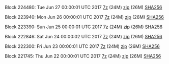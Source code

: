 Block 224480: Tue Jun 27 00:00:01 UTC 2017 [7z](https://transfer.sh/12pFdX/bootstrap.dat.20170627.7z) (24M) [zip](https://transfer.sh/IA6ew/bootstrap.dat.20170627.zip) (26M) [SHA256](https://transfer.sh/jvSL0/sha256.txt)

Block 223940: Mon Jun 26 00:00:01 UTC 2017 [7z](https://transfer.sh/o7VRU/bootstrap.dat.20170626.7z) (24M) [zip](https://transfer.sh/WXO2O/bootstrap.dat.20170626.zip) (26M) [SHA256](https://transfer.sh/TSNGL/sha256.txt)

Block 223390: Sun Jun 25 00:00:01 UTC 2017 [7z](https://transfer.sh/AV9t8/bootstrap.dat.20170625.7z) (24M) [zip](https://transfer.sh/10HINW/bootstrap.dat.20170625.zip) (26M) [SHA256](https://transfer.sh/CEFyP/sha256.txt)

Block 222846: Sat Jun 24 00:00:02 UTC 2017 [7z](https://transfer.sh/nZyww/bootstrap.dat.20170624.7z) (24M) [zip](https://transfer.sh/BFnPD/bootstrap.dat.20170624.zip) (26M) [SHA256](https://transfer.sh/CjhJh/sha256.txt)

Block 222300: Fri Jun 23 00:00:01 UTC 2017 [7z](https://transfer.sh/FP6hy/bootstrap.dat.20170623.7z) (24M) [zip](https://transfer.sh/ApAhB/bootstrap.dat.20170623.zip) (26M) [SHA256](https://transfer.sh/9BUsd/sha256.txt)

Block 221745: Thu Jun 22 00:00:01 UTC 2017 [7z](https://transfer.sh/V5uoI/bootstrap.dat.20170622.7z) (24M) [zip](https://transfer.sh/dOxo5/bootstrap.dat.20170622.zip) (26M) [SHA256](https://transfer.sh/8S007/sha256.txt)
